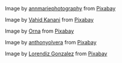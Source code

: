 Image by <a href="https://pixabay.com/users/annmariephotography-12565697/?utm_source=link-attribution&utm_medium=referral&utm_campaign=image&utm_content=4484300">annmariephotography</a> from <a href="https://pixabay.com//?utm_source=link-attribution&utm_medium=referral&utm_campaign=image&utm_content=4484300">Pixabay</a>

Image by <a href="https://pixabay.com/users/vahidkanani-16386189/?utm_source=link-attribution&utm_medium=referral&utm_campaign=image&utm_content=5194406">Vahid Kanani</a> from <a href="https://pixabay.com//?utm_source=link-attribution&utm_medium=referral&utm_campaign=image&utm_content=5194406">Pixabay</a>

Image by <a href="https://pixabay.com/users/ornaw-8155178/?utm_source=link-attribution&utm_medium=referral&utm_campaign=image&utm_content=4019676">Orna</a> from <a href="https://pixabay.com//?utm_source=link-attribution&utm_medium=referral&utm_campaign=image&utm_content=4019676">Pixabay</a>

Image by <a href="https://pixabay.com/users/anthonyolvera-1396140/?utm_source=link-attribution&utm_medium=referral&utm_campaign=image&utm_content=935324">anthonyolvera</a> from <a href="https://pixabay.com//?utm_source=link-attribution&utm_medium=referral&utm_campaign=image&utm_content=935324">Pixabay</a>

Image by <a href="https://pixabay.com/users/lolo_btl-15678916/?utm_source=link-attribution&utm_medium=referral&utm_campaign=image&utm_content=5497152">Lorendiz Gonzalez</a> from <a href="https://pixabay.com//?utm_source=link-attribution&utm_medium=referral&utm_campaign=image&utm_content=5497152">Pixabay</a>